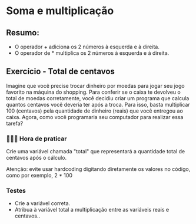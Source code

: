 # Soma e multiplicação

## Resumo:
- O operador + adiciona os 2 números à esquerda e à direita.
- O operador de * multiplica os 2 números à esquerda e à direita.

## Exercício - Total de centavos

Imagine que você precise trocar dinheiro por moedas para jogar seu jogo favorito na máquina do shopping. Para conferir se o caixa te devolveu o total de moedas corretamente, você decidiu criar um programa que calcula quantos centavos você deveria ter após a troca. Para isso, basta multiplicar 100 (centavos) pela quantidade de dinheiro (reais) que você entregou ao caixa. Agora, como você programaria seu computador para realizar essa tarefa?

### 👨🏻‍💻 Hora de praticar

Crie uma variável chamada "total" que representará a quantidade total de centavos após o cálculo.

Atenção: evite usar hardcoding digitando diretamente os valores no código, como por exemplo, 2 * 100

### Testes
- Crie a variável correta.
- Atribua à variável total a multiplicação entre as variáveis reais e centavos..